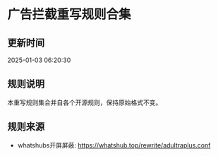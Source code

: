 # 广告拦截重写规则合集

## 更新时间
2025-01-03 06:20:30

## 规则说明
本重写规则集合并自各个开源规则，保持原始格式不变。

## 规则来源
- whatshubs开屏屏蔽: https://whatshub.top/rewrite/adultraplus.conf
